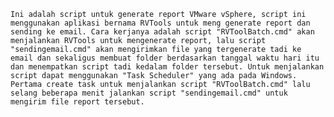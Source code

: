     Ini adalah script untuk generate report VMware vSphere, script ini menggunakan aplikasi bernama RVTools untuk meng generate report dan sending ke email. Cara kerjanya adalah script "RVToolBatch.cmd" akan menjalankan RVTools untuk mengenerate report, lalu script "sendingemail.cmd" akan mengirimkan file yang tergenerate tadi ke email dan sekaligus membuat folder berdasarkan tanggal waktu hari itu dan menempatkan script tadi kedalam folder tersebut. Untuk menjalankan script dapat menggunakan "Task Scheduler" yang ada pada Windows. Pertama create task untuk menjalankan script "RVToolBatch.cmd" lalu selang beberapa menit jalankan script "sendingemail.cmd" untuk mengirim file report tersebut.